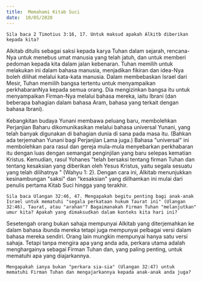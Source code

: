 ```yaml
---
title:  Memahami Kitab Suci
date:  10/05/2020
---
```


`Sila baca 2 Timotius 3:16, 17. Untuk maksud apakah Alkitb diberikan kepada kita?`

Alkitab ditulis sebagai saksi kepada karya Tuhan dalam sejarah, rencana-Nya untuk menebus umat manusia yang telah jatuh, dan untuk memberi pedoman kepada kita dalam jalan kebenaran. Tuhan memilih untuk melakukan ini dalam bahasa manusia, menjadikan fikiran dan idea-Nya boleh dilihat melalui kata-kata manusia. Dalam membebaskan Israel dari Mesir, Tuhan memilih bangsa tertentu untuk menyampaikan perkhabaranNya kepada semua orang. Dia mengizinkan bangsa itu untuk menyampaikan Firman-Nya melalui bahasa mereka, iaitu Ibrani (dan beberapa bahagian dalam bahasa Aram, bahasa yang terkait dengan bahasa Ibrani).

Kebangkitan budaya Yunani membawa peluang baru, membolehkan Perjanjian Baharu dikomunikasikan melalui bahasa universal Yunani, yang telah banyak digunakan di bahagian dunia di sana pada masa itu. (Bahkan ada terjemahan Yunani bagi Perjanjian Lama juga.) Bahasa "universal" ini membolehkan para rasul dan gereja mula-mula menyebarkan perkhabaran itu dengan luas dengan semangat penginjilan yang baru selepas kematian Kristus. Kemudian, rasul Yohanes "telah bersaksi tentang firman Tuhan dan tentang kesaksian yang diberikan oleh Yesus Kristus, yaitu segala sesuatu yang telah dilihatnya " (Wahyu 1: 2). Dengan cara ini, Alkitab menunjukkan kesinambungan "saksi" dan "kesaksian" yang diilhamkan ini  mulai dari penulis pertama Kitab Suci hingga yang terakhir.

`Sila baca Ulangan 32:46, 47. Mengapakah begitu penting bagi anak-anak Israel untuk mematuhi "segala perkataan hukum Taurat ini" (Ulangan 32:46), Taurat, atau "arahan"? Bagaimanakah Firman Tuhan "melanjutkan" umur kita? Apakah yang dimaksudkan dalam konteks kita hari ini?`

Sesetengah orang bukan sahaja mempunyai Alkitab yang diterjemahkan ke dalam bahasa ibunda mereka tetapi juga mempunyai pelbagai versi dalam bahasa mereka sendiri. Orang lain mungkin  mempunyai hanya satu versi sahaja. Tetapi tanpa mengira apa yang anda ada, perkara utama adalah menghargainya sebagai Firman Tuhan dan, yang paling penting, untuk mematuhi apa yang diajarkannya.

`Mengapakah ianya bukan "perkara sia-sia" (Ulangan 32:47) untuk mematuhi Firman Tuhan dan mengajarkannya kepada anak-anak anda juga?`